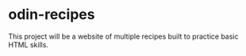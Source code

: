 # odin-recipes

This project will be a website of multiple recipes built to practice basic HTML skills.